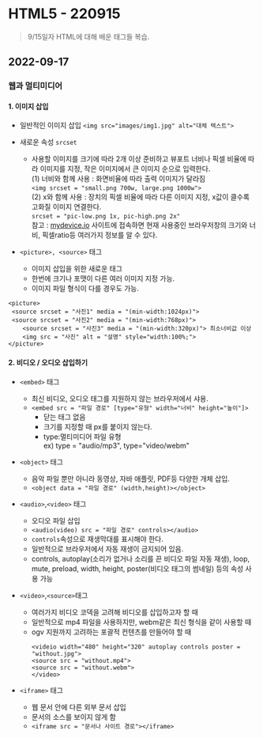# HTML5 - 220915

> 9/15일자 HTML에 대해 배운 태그들 복습.

## 2022-09-17

### 웹과 멀티미디어

#### 1. 이미지 삽입

 - 일반적인 이미지 삽입 `<img src="images/img1.jpg" alt="대체 텍스트">`
 - 새로운 속성 `srcset`
   - 사용할 이미지를 크기에 따라 2개 이상 준비하고 뷰포트 너비나 픽셀 비율에 따라 이미지를 지정, 작은 이미지에서 큰 이미지 순으로 입력한다.   
     (1) 너비와 함께 사용 : 화면비율에 따라 출력 이미지가 달라짐   
         `<img srcset = "small.png 700w, large.png 1000w">`   
     (2) x와 함께 사용 : 장치의 픽셀 비율에 따라 다른 이미지 지정, x값이 클수록 고화질 이미지 연결한다.   
         `srcset = "pic-low.png 1x, pic-high.png 2x"`   
         참고 : [mydevice.io](mydevice.io) 사이트에 접속하면 현재 사용중인 브라우저창의 크기와 너비, 픽셀ratio등 여러가지 정보를 알 수 있다.

 - `<picture>, <source>` 태그   
   - 이미지 삽입을 위한 새로운 태그
   - 한번에 크기나 포맷이 다른 여러 이미지 지정 가능.
   - 이미지 파일 형식이 다를 경우도 가능.
```
<picture>
 <source srcset = "사진1" media = "(min-width:1024px)">   
 <source srcset = "사진2" media = "(min-width:768px)">   
	<source srcset = "사진3" media = "(min-width:320px)"> 최소너비값 이상   
	<img src = "사진" alt = "설명" style="width:100%;">   
</picture>
```

#### 2. 비디오 / 오디오 삽입하기
 - `<embed>` 태그
   - 최신 비디오, 오디오 태그를 지원하지 않는 브라우저에서 샤용.
   - `<embed src = "파일 경로" [type="유형" width="너비" height="높이"]>`
	  - 닫는 태그 없음
	  - 크기를 지정할 때 px를 붙이지 않는다.
	  - type:멀티미디어 파일 유형    
	   ex) type = "audio/mp3", type="video/webm"
	   
  - `<object>` 태그
    - 음악 파일 뿐만 아니라 동영상, 자바 애플릿, PDF등 다양한 개체 삽입.
    - `<object data = "파일 경로" (width,height)></object>` 
  - `<audio>`,`<video>` 태그
    - 오디오 파일 삽입
    - `<audio(video) src = "파일 경로" controls></audio>`
    - `controls`속성으로 재생막대를 표시해야 한다.
    - 일반적으로 브라우저에서 자동 재생이 금지되어 있음.
    - controls, autoplay(소리가 없거나 소리를 끈 비디오 파일 자동 재생), loop, mute, preload, width, height, poster(비디오 태그의 썸네일) 등의 속성 사용 가능

  - `<video>`,`<source>`태그
	- 여러가지 비디오 코덱을 고려해 비디오를 삽입하고자 할 때
	- 일반적으로 mp4 파일을 사용하지만, webm같은 최신 형식을 같이 사용할 때
	- ogv 지원까지 고려하는 포괄적 컨텐츠를 만들어야 할 때
		```
		<videio width="480" height="320" autoplay controls poster = "without.jpg">
		<source src = "without.mp4">
		<source src = "without.webm">
		</video>
		```
  - `<iframe>` 태그
  	- 웹 문서 안에 다른 외부 문서 삽입
  	- 문서의 소스를 보이지 않게 함
  	- `<iframe src = "문서나 사이트 경로"></iframe>`

